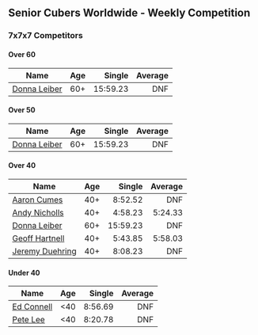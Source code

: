 ## Senior Cubers Worldwide - Weekly Competition
### 7x7x7 Competitors

#### Over 60

| Name | Age | Single | Average |
| -- | :--: | --: | --: |
| [Donna Leiber](../persons/donna_leiber.md) | 60+ | 15:59.23 | DNF |

#### Over 50

| Name | Age | Single | Average |
| -- | :--: | --: | --: |
| [Donna Leiber](../persons/donna_leiber.md) | 60+ | 15:59.23 | DNF |

#### Over 40

| Name | Age | Single | Average |
| -- | :--: | --: | --: |
| [Aaron Cumes](../persons/aaron_cumes.md) | 40+ | 8:52.52 | DNF |
| [Andy Nicholls](../persons/andy_nicholls.md) | 40+ | 4:58.23 | 5:24.33 |
| [Donna Leiber](../persons/donna_leiber.md) | 60+ | 15:59.23 | DNF |
| [Geoff Hartnell](../persons/geoff_hartnell.md) | 40+ | 5:43.85 | 5:58.03 |
| [Jeremy Duehring](../persons/jeremy_duehring.md) | 40+ | 8:08.23 | DNF |

#### Under 40

| Name | Age | Single | Average |
| -- | :--: | --: | --: |
| [Ed Connell](../persons/ed_connell.md) | <40 | 8:56.69 | DNF |
| [Pete Lee](../persons/pete_lee.md) | <40 | 8:20.78 | DNF |


<!-- Global site tag (gtag.js) - Google Analytics -->
<script async src="https://www.googletagmanager.com/gtag/js?id=UA-86348435-3"></script>
<script>window.dataLayer = window.dataLayer || []; function gtag() {dataLayer.push(arguments);} gtag('js', new Date()); gtag('config', 'UA-86348435-3');</script>
